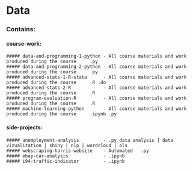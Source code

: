 # Data

### Contains:
  #### course-work:
    ##### data-and-programming-1-python - All course materials and work produced during the course     .py
    ##### data-and-programming-2-python - All course materials and work produced during the course     .py
    ##### advanced-stats-1-R-stata      - All course materials and work produced during the course     .R .do
    ##### advanced-stats-2-R            - All course materials and work produced during the course     .R
    ##### program-evaluation-R          - All course materials and work produced during the course     .R
    ##### machine-learning-python       - All course materials and work produced during the course     .ipynb .py
    
  #### side-projects:
    ##### unemployment-analysis         - .py data analysis | data vizualization | shiny | nlp | wordcloud | ols
    ##### webscraping-harris-website    - Automated   .py
    ##### ebay-car-analysis             - .ipynb
    ##### i94-traffic-indicator         - .ipynb
    
